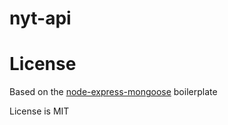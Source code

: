 # nyt-api

# License

Based on the [node-express-mongoose](https://github.com/madhums/node-express-mongoose) boilerplate

License is MIT
